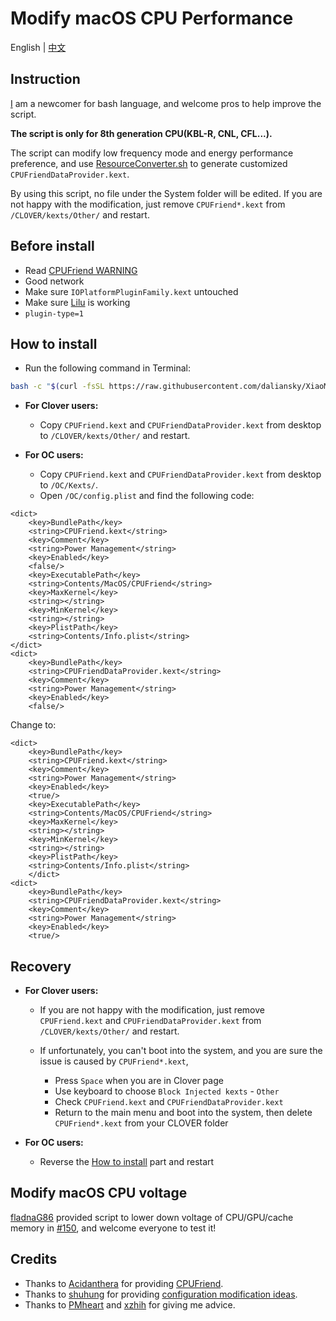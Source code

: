 # Modify macOS CPU Performance

English | [中文](README_CN.md)

## Instruction

[I](https://github.com/stevezhengshiqi) am a newcomer for bash language, and welcome pros to help improve the script.

<b>The script is only for 8th generation CPU(KBL-R, CNL, CFL...).</b>

The script can modify low frequency mode and energy performance preference, and use [ResourceConverter.sh](https://github.com/acidanthera/CPUFriend/tree/master/ResourceConverter) to generate customized `CPUFriendDataProvider.kext`.

By using this script, no file under the System folder will be edited. If you are not happy with the modification, just remove `CPUFriend*.kext` from `/CLOVER/kexts/Other/` and restart.


## Before install

- Read [CPUFriend WARNING](https://github.com/acidanthera/CPUFriend/blob/master/Instructions.md#warning)
- Good network
- Make sure `IOPlatformPluginFamily.kext` untouched
- Make sure [Lilu](https://github.com/acidanthera/Lilu) is working
- `plugin-type=1`


## How to install

- Run the following command in Terminal:

```bash
bash -c "$(curl -fsSL https://raw.githubusercontent.com/daliansky/XiaoMi-Pro-Hackintosh/master/one-key-cpufriend/one-key-cpufriend.sh)"
```

- <b>For Clover users:</b>
  - Copy `CPUFriend.kext` and `CPUFriendDataProvider.kext` from desktop to `/CLOVER/kexts/Other/` and restart.

- <b>For OC users:</b>
  - Copy `CPUFriend.kext` and `CPUFriendDataProvider.kext` from desktop to `/OC/Kexts/`.
  - Open `/OC/config.plist` and find the following code:
```
<dict>
    <key>BundlePath</key>
    <string>CPUFriend.kext</string>
    <key>Comment</key>
    <string>Power Management</string>
    <key>Enabled</key>
    <false/>
    <key>ExecutablePath</key>
    <string>Contents/MacOS/CPUFriend</string>
    <key>MaxKernel</key>
    <string></string>
    <key>MinKernel</key>
    <string></string>
    <key>PlistPath</key>
    <string>Contents/Info.plist</string>
</dict>
<dict>
    <key>BundlePath</key>
    <string>CPUFriendDataProvider.kext</string>
    <key>Comment</key>
    <string>Power Management</string>
    <key>Enabled</key>
    <false/> 
```
Change to:
```
<dict>
    <key>BundlePath</key>
    <string>CPUFriend.kext</string>
    <key>Comment</key>
    <string>Power Management</string>
    <key>Enabled</key>
    <true/>
    <key>ExecutablePath</key>
    <string>Contents/MacOS/CPUFriend</string>
    <key>MaxKernel</key>
    <string></string>
    <key>MinKernel</key>
    <string></string>
    <key>PlistPath</key>
    <string>Contents/Info.plist</string>
    </dict>
<dict>
    <key>BundlePath</key>
    <string>CPUFriendDataProvider.kext</string>
    <key>Comment</key>
    <string>Power Management</string>
    <key>Enabled</key>
    <true/>  
```


## Recovery

- <b>For Clover users:</b>
  - If you are not happy with the modification, just remove `CPUFriend.kext` and `CPUFriendDataProvider.kext` from `/CLOVER/kexts/Other/` and restart.

  - If unfortunately, you can't boot into the system, and you are sure the issue is caused by `CPUFriend*.kext`,
 
    - Press `Space` when you are in Clover page
    - Use keyboard to choose `Block Injected kexts` - `Other`
    - Check `CPUFriend.kext` and `CPUFriendDataProvider.kext`
    - Return to the main menu and boot into the system, then delete `CPUFriend*.kext` from your CLOVER folder
    
- <b>For OC users:</b>
  - Reverse the [How to install](#how-to-install) part and restart


## Modify macOS CPU voltage

[fladnaG86](https://github.com/fladnaG86) provided script to lower down voltage of CPU/GPU/cache memory in [#150](https://github.com/daliansky/XiaoMi-Pro/issues/150), and welcome everyone to test it!


## Credits

- Thanks to [Acidanthera](https://github.com/acidanthera) for providing [CPUFriend](https://github.com/acidanthera/CPUFriend).
- Thanks to [shuhung](https://www.tonymacx86.com/members/shuhung.957282) for providing [configuration modification ideas](https://www.tonymacx86.com/threads/skylake-hwp-enable.214915/page-7).
- Thanks to [PMheart](https://github.com/PMheart) and [xzhih](https://github.com/xzhih) for giving me advice.
